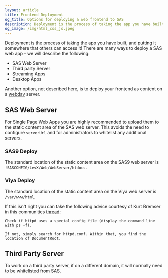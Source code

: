 ```yaml
---
layout: article
title: Frontend Deployment
og_title: Options for deploying a web frontend to SAS
description: Deployment is the process of taking the app you have built, and putting it somewhere that others can use it!
og_image: /img/html_css_js.jpeg
---
```


Deployment is the process of taking the app you have built, and putting it somewhere that others can access it! There are many ways to deploy a SAS web app - we will describe the following:

* SAS Web Server
* Third party Server
* Streaming Apps
* Desktop Apps

Another option, not described here, is to deploy your frontend as content on a [webdav](https://www.re.be/webdav_sync/index.xhtml) server.


## SAS Web Server

For Single Page Web Apps you are highly recommended to upload them to the static content area of the SAS web server.  This avoids the need to configure `serverUrl` and for administrators to whitelist any additional servers.

### SAS9 Deploy

The standard location of the static content area on the SAS9 web server is `!SASCONFIG/LevX/Web/WebServer/htdocs`.

### Viya Deploy

The standard location of the static content area on the Viya web server is `/var/www/html`.

If this isn't right you can take the following advice courtesy of Kurt Bremser in this communities [thread](https://communities.sas.com/t5/Developers/How-do-I-locate-the-static-content-area-of-the-web-server-on/m-p/589385):

```
Check if httpd uses a special config file (display the command line with ps -f).

If not, simply search for httpd.conf. Within that, you find the location of DocumentRoot.
```

## Third Party Server
To work on a third party server, if on a different domain, it will normally need to be whitelisted from SAS.


